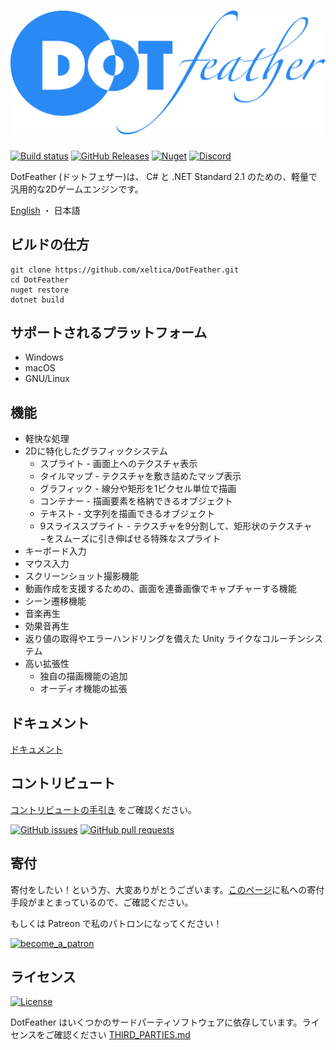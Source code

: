 # ![DotFeather](docs/logo.svg)

[![Build status](https://img.shields.io/appveyor/ci/xeltica/dotfeather.svg?style=for-the-badge)][ci]
[![GitHub Releases](https://img.shields.io/github/release-pre/xeltica/DotFeather.svg?style=for-the-badge)][releases]
[![Nuget](https://img.shields.io/nuget/vpre/DotFeather.svg?style=for-the-badge)](https://www.nuget.org/packages/DotFeather/)
[![Discord](https://img.shields.io/discord/572071627991416851?label=discord&style=for-the-badge)](https://discord.gg/e2TCF4m)

DotFeather (ドットフェザー)は、 C# と .NET Standard 2.1 のための、軽量で汎用的な2Dゲームエンジンです。

[English](README.md) ・ 日本語

## ビルドの仕方

```shell
git clone https://github.com/xeltica/DotFeather.git
cd DotFeather
nuget restore
dotnet build
```

## サポートされるプラットフォーム

- Windows
- macOS
- GNU/Linux

## 機能

- 軽快な処理
- 2Dに特化したグラフィックシステム
	- スプライト - 画面上へのテクスチャ表示
	- タイルマップ - テクスチャを敷き詰めたマップ表示
	- グラフィック - 線分や矩形を1ピクセル単位で描画
	- コンテナー - 描画要素を格納できるオブジェクト
	- テキスト - 文字列を描画できるオブジェクト
	- 9スライススプライト - テクスチャを9分割して、矩形状のテクスチャ−をスムーズに引き伸ばせる特殊なスプライト
- キーボード入力
- マウス入力
- スクリーンショット撮影機能
- 動画作成を支援するための、画面を連番画像でキャプチャーする機能
- シーン遷移機能
- 音楽再生
- 効果音再生
- 返り値の取得やエラーハンドリングを備えた Unity ライクなコルーチンシステム
- 高い拡張性
	- 独自の描画機能の追加
	- オーディオ機能の拡張

## ドキュメント

[ドキュメント](https://xeltica.github.io/DotFeather/docs/ja/)

## コントリビュート

[コントリビュートの手引き](CONTRIBUTING-ja.md) をご確認ください。

[![GitHub issues](https://img.shields.io/github/issues/xeltica/dotfeather.svg?style=for-the-badge)][issues]
[![GitHub pull requests](https://img.shields.io/github/issues-pr/xeltica/dotfeather.svg?style=for-the-badge)][pulls]

## 寄付

寄付をしたい！という方、大変ありがとうございます。[このページ](//xeltica.work/donation.html)に私への寄付手段がまとまっているので、ご確認ください。

もしくは Patreon で私のパトロンになってください！

[![become_a_patron](https://c5.patreon.com/external/logo/become_a_patron_button@2x.png)](https://patreon.com/xeltica)

## ライセンス

[![License](https://img.shields.io/github/license/xeltica/dotfeather.svg?style=for-the-badge)](LICENSE)

DotFeather はいくつかのサードパーティソフトウェアに依存しています。ライセンスをご確認ください [THIRD_PARTIES.md](THIRD_PARTIES.md)

[ci]: https://ci.appveyor.com/project/Xeltica/dotfeather
[issues]: //github.com/xeltica/dotfeather/issues
[pulls]: //github.com/xeltica/dotfeather/pulls
[releases]: //github.com/xeltica/dotfeather/releases
